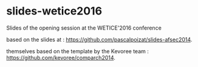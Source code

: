 # slides-wetice2016

Slides of the opening session at the WETICE'2016 conference

based on the slides at : https://github.com/pascalpoizat/slides-afsec2014.

themselves based on the template by the Kevoree team : https://github.com/kevoree/comparch2014.
